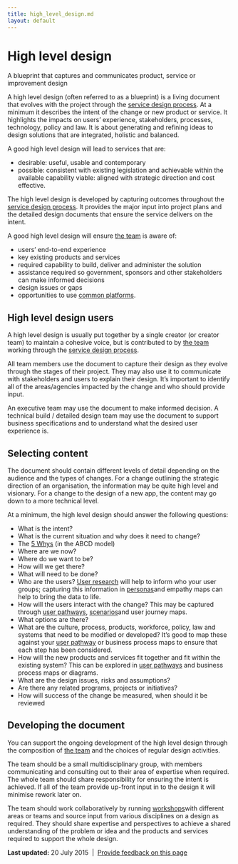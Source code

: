 ```yaml
---
title: high_level_design.md
layout: default
---
```

High level design
=================

A blueprint that captures and communicates product, service or improvement design

A high level design (often referred to as a blueprint) is a living document that evolves with the project through the [service design process](service_design_process.md). At a minimum it describes the intent of the change or new product or service. It highlights the impacts on users’ experience, stakeholders, processes, technology, policy and law. It is about generating and refining ideas to design solutions that are integrated, holistic and balanced.

A good high level design will lead to services that are:

-   desirable: useful, usable and contemporary
-   possible: consistent with existing legislation and achievable within the available capability viable: aligned with strategic direction and cost effective.

The high level design is developed by capturing outcomes throughout the [service design process](service_design_process.md). It provides the major input into project plans and the detailed design documents that ensure the service delivers on the intent.

A good high level design will ensure [the team](../the_team.md) is aware of:

-   users’ end-to-end experience
-   key existing products and services
-   required capability to build, deliver and administer the solution
-   assistance required so government, sponsors and other stakeholders can make informed decisions
-   design issues or gaps
-   opportunities to use [common platforms](government_as_a_platform.md).

High level design users
-----------------------

A high level design is usually put together by a single creator (or creator team) to maintain a cohesive voice, but is contributed to by [the team](../the_team.md) working through the [service design process](service_design_process.md).

All team members use the document to capture their design as they evolve through the stages of their project. They may also use it to communicate with stakeholders and users to explain their design. It’s important to identify all of the areas/agencies impacted by the change and who should provide input.

An executive team may use the document to make informed decision. A technical build / detailed design team may use the document to support business specifications and to understand what the desired user experience is.

Selecting content
-----------------

The document should contain different levels of detail depending on the audience and the types of changes. For a change outlining the strategic direction of an organisation, the information may be quite high level and visionary. For a change to the design of a new app, the content may go down to a more technical level.

At a minimum, the high level design should answer the following questions:

-   What is the intent?
-   What is the current situation and why does it need to change?
-   The [5 Whys](https://en.wikipedia.org/wiki/5_Whys) (in the ABCD model)
-   Where are we now?
-   Where do we want to be?
-   How will we get there?
-   What will need to be done?
-   Who are the users? [User research](user_research.md) will help to inform who your user groups; capturing this information in [personas](personas.md)and empathy maps can help to bring the data to life.
-   How will the users interact with the change? This may be captured through [user pathways](user_pathways.md), [scenarios](scenarios.md)and user journey maps.
-   What options are there?
-   What are the culture, process, products, workforce, policy, law and systems that need to be modified or developed? It’s good to map these against your [user pathway](user_pathways.md) or business process maps to ensure that each step has been considered.
-   How will the new products and services fit together and fit within the existing system? This can be explored in [user pathways](user_pathways.md) and business process maps or diagrams.
-   What are the design issues, risks and assumptions?
-   Are there any related programs, projects or initiatives?
-   How will success of the change be measured, when should it be reviewed

Developing the document
-----------------------

You can support the ongoing development of the high level design through the composition of [the team](../the_team.md) and the choices of regular design activities.

The team should be a small multidisciplinary group, with members communicating and consulting out to their area of expertise when required. The whole team should share responsibility for ensuring the intent is achieved. If all of the team provide up-front input in to the design it will minimise rework later on.

The team should work collaboratively by running [workshops](workshops.md)with different areas or teams and source input from various disciplines on a design as required. They should share expertise and perspectives to achieve a shared understanding of the problem or idea and the products and services required to support the whole design.

**Last updated:** 20 July 2015  |  [Provide feedback on this page](../feedback%3Furl_from=Userresearch-Highleveldesign.html)

